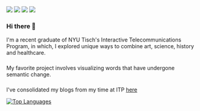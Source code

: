 ##
<a href="https://www.linkedin.com/in/camilleweins/"><img src="https://res.cloudinary.com/dqt5wwjvu/image/upload/c_scale,w_25/v1613346480/logos/LI-In-Bug.png"></a>
<a href="https://www.instagram.com/cmw_sketch/"><img src="https://res.cloudinary.com/dqt5wwjvu/image/upload/c_scale,h_25/v1613346421/logos/ig-logo-email.png"></a>
<a href="https://vimeo.com/camilleweins"><img src="https://res.cloudinary.com/dqt5wwjvu/image/upload/c_scale,h_25/v1613346410/logos/vimeo_icon_white_on_blue_rounded.png"></a>
<a href="https://medium.com/@camilleweins
"><img src="https://res.cloudinary.com/dqt5wwjvu/image/upload/c_scale,h_25/v1613347698/logos/Medium-Wordmark-Black-RGB_1x.png"></a>

### Hi there 👋

I'm a recent graduate of NYU Tisch's Interactive Telecommunications Program, in which, I explored unique ways to combine art, science, history and healthcare.


#####
My favorite project involves visualizing words that have undergone semantic change. 

#####
I've consolidated my blogs from my time at ITP [here](https://linktr.ee/camilleweins)


[![Top Languages](https://github-readme-stats.vercel.app/api/top-langs/?username=camilleweins)](https://github.com/anuraghazra/github-readme-stats)



<!--
**camilleweins/camilleweins** is a ✨ _special_ ✨ repository because its `README.md` (this file) appears on your GitHub profile.


Here are some ideas to get you started:

- 🔭 I’m currently working on ...
- 🌱 I’m currently learning ...
- 👯 I’m looking to collaborate on ...
- 🤔 I’m looking for help with ...
- 💬 Ask me about ...
- 📫 How to reach me: ...
- 😄 Pronouns: ...
- ⚡ Fun fact: ...
-->
